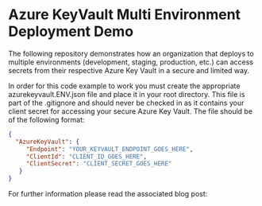 # Azure KeyVault Multi Environment Deployment Demo
The following repository demonstrates how an organization that deploys to multiple environments (development, staging, production, etc.) can access secrets from their respective Azure Key Vault in a secure and limited way.

In order for this code example to work you must create the appropriate azurekeyvault.ENV.json file and place it in your root directory. This file is part of the .gitignore and should never be checked in as it contains your client secret for accessing your secure Azure Key Vault. The file should be of the following format:

```JSON
{
  "AzureKeyVault": {
     "Endpoint": "YOUR_KEYVAULT_ENDPOINT_GOES_HERE",
     "ClientId": "CLIENT_ID_GOES_HERE",
     "ClientSecret": "CLIENT_SECRET_GOES_HERE"
   }
}
```

For further information please read the associated blog post:
